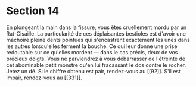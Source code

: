 # Section 14

En plongeant la main dans la fissure, vous êtes cruellement mordu par un Rat-Cisaille. La particularité de ces déplaisantes bestioles est d'avoir une mâchoire pleine dents pointues qui s'encastrent exactement les unes dans les autres lorsqu'elles ferment la bouche. Ce qui leur donne une prise redoutable sur ce qu'elles mordent — dans le cas précis, deux de vos précieux doigts. Vous ne parviendrez à vous débarrasser de l'étreinte de cet abominable petit monstre qu'en lui fracassant le dos contre le rocher. Jetez un dé. Si le chiffre obtenu est pair, rendez-vous au [[92]]. S'il est impair, rendez-vous au [[331]].
